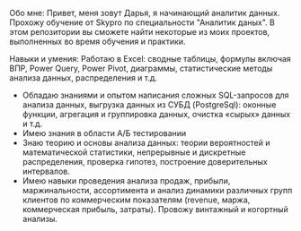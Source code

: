 Обо мне:
Привет, меня зовут Дарья, я начинающий аналитик данных. 
Прохожу обучение от Skypro по специальности "Аналитик даных". В этом репозитории вы сможете найти некоторые из моих проектов, выполненных во время обучения и практики.

Навыки и умения:
Работаю в Excel: сводные таблицы, формулы включая ВПР, Power Query, Power Pivot, диаграммы, статистические методы анализа данных, распределения и т.д.
- Обладаю знаниями и опытом написания сложных SQL-запросов для анализа данных, выгрузка данных из СУБД (PostgreSql): оконные функции, агрегация и группировка данных, очистка «сырых» данных и т.д.
- Имею знания в области А/Б тестировании
- Знаю теорию и основы анализа данных: теории вероятностей и математической статистики, непрерывные и дискретные распределения, проверка гипотез, построение доверительных интервалов.
- Имею навыки проведения анализа продаж, прибыли, маржинальности, ассортимента и анализ динамики различных групп клиентов по коммерческим показателям (revenue, маржа, коммерческая прибыль, затраты). Провожу винтажный и когортный анализы.
